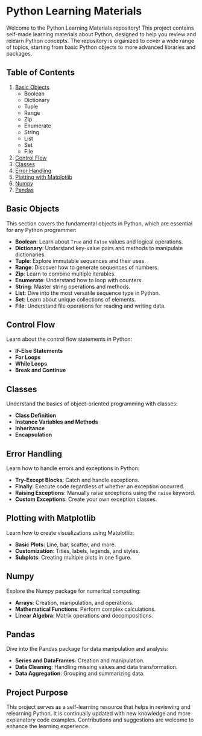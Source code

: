 # Python Learning Materials

Welcome to the Python Learning Materials repository! This project contains self-made learning materials about Python, designed to help you review and relearn Python concepts. The repository is organized to cover a wide range of topics, starting from basic Python objects to more advanced libraries and packages.

## Table of Contents

1. [Basic Objects](#basic-objects)
    - Boolean
    - Dictionary
    - Tuple
    - Range
    - Zip
    - Enumerate
    - String
    - List
    - Set
    - File
2. [Control Flow](#control-flow)
3. [Classes](#classes)
4. [Error Handling](#error-handling)
5. [Plotting with Matplotlib](#plotting-with-matplotlib)
6. [Numpy](#numpy)
7. [Pandas](#pandas)

## Basic Objects

This section covers the fundamental objects in Python, which are essential for any Python programmer:
- **Boolean**: Learn about `True` and `False` values and logical operations.
- **Dictionary**: Understand key-value pairs and methods to manipulate dictionaries.
- **Tuple**: Explore immutable sequences and their uses.
- **Range**: Discover how to generate sequences of numbers.
- **Zip**: Learn to combine multiple iterables.
- **Enumerate**: Understand how to loop with counters.
- **String**: Master string operations and methods.
- **List**: Dive into the most versatile sequence type in Python.
- **Set**: Learn about unique collections of elements.
- **File**: Understand file operations for reading and writing data.

## Control Flow

Learn about the control flow statements in Python:
- **If-Else Statements**
- **For Loops**
- **While Loops**
- **Break and Continue**

## Classes

Understand the basics of object-oriented programming with classes:
- **Class Definition**
- **Instance Variables and Methods**
- **Inheritance**
- **Encapsulation**

## Error Handling

Learn how to handle errors and exceptions in Python:
- **Try-Except Blocks**: Catch and handle exceptions.
- **Finally**: Execute code regardless of whether an exception occurred.
- **Raising Exceptions**: Manually raise exceptions using the `raise` keyword.
- **Custom Exceptions**: Create your own exception classes.

## Plotting with Matplotlib

Learn how to create visualizations using Matplotlib:
- **Basic Plots**: Line, bar, scatter, and more.
- **Customization**: Titles, labels, legends, and styles.
- **Subplots**: Creating multiple plots in one figure.

## Numpy

Explore the Numpy package for numerical computing:
- **Arrays**: Creation, manipulation, and operations.
- **Mathematical Functions**: Perform complex calculations.
- **Linear Algebra**: Matrix operations and decompositions.

## Pandas

Dive into the Pandas package for data manipulation and analysis:
- **Series and DataFrames**: Creation and manipulation.
- **Data Cleaning**: Handling missing values and data transformation.
- **Data Aggregation**: Grouping and summarizing data.

## Project Purpose

This project serves as a self-learning resource that helps in reviewing and relearning Python. It is continually updated with new knowledge and more explanatory code examples. Contributions and suggestions are welcome to enhance the learning experience.
